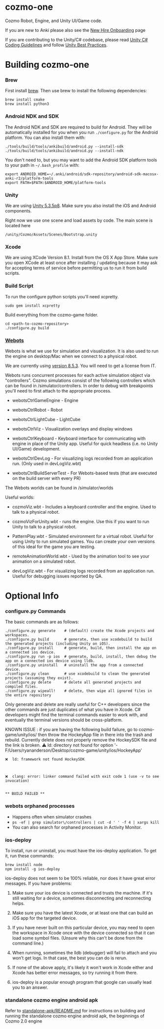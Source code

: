 # cozmo-one

Cozmo Robot, Engine, and Unity UI/Game code. 

If you are new to Anki please also see the [New Hire Onboarding](https://ankiinc.atlassian.net/wiki/pages/viewpage.action?pageId=72614010) page

If you are contributing to the Unity/C# codebase, please read [Unity C# Coding Guidelines](https://github.com/anki/cozmo-one/wiki/Eng---Unity-C%23-Coding-Guidelines)
and follow [Unity Best Practices](https://github.com/anki/cozmo-one/wiki/Eng-Unity-Best-Practices).

# Building cozmo-one

### Brew

First install [brew](http://brew.sh/). Then use brew to install the following dependencies:

    brew install cmake
    brew install python3

### Android NDK and SDK

The Android NDK and SDK are required to build for Android.  They will be automatically installed for you when you run `./configure.py` for the Android platform.  You can also install them with:
```
./tools/build/tools/ankibuild/android.py --install-sdk
./tools/build/tools/ankibuild/android.py --install-ndk
```

You don't need to, but you may want to add the Android SDK platform tools to your path in `~/.bash_profile` with:
```
export ANDROID_HOME=~/.anki/android/sdk-repository/android-sdk-macosx-anki-r2/platform-tools
export PATH=$PATH:$ANDROID_HOME/platform-tools
```

### Unity

We are using [Unity 5.3.5p8](https://unity3d.com/unity/qa/patch-releases/5.3.5p8). Make sure you also install the iOS and Android components.

Right now we use one scene and load assets by code. The main scene is located here

    /unity/Cozmo/Assets/Scenes/Bootstrap.unity

### Xcode

We are using XCode Version 8.1. Install from the OS X App Store. Make sure you open XCode at least once after installing / updating because it may ask for accepting terms of service before permitting us to run it from build scripts.

### Build Script

To run the configure python scripts you'll need xcpretty.

    sudo gem install xcpretty

Build everything from the cozmo-game folder.

    cd <path-to-cozmo-repository>
    ./configure.py build

### [Webots](https://www.cyberbotics.com/overview)

Webots is what we use for simulation and visualization. It is also used to run the engine on desktop/Mac when we connect to a physical robot.

We are currently using [version 8.5.3](https://www.cyberbotics.com/archive/mac/webots-8.5.3.dmg). You will need to get a license from IT.

Webots runs concurrent processes for each active simulation object via "controllers". Cozmo simulations consist of the following controllers which can be found in /simulator/controllers. In order to debug with breakpoints you'll need to first attach to the appropriate process.

 * webotsCtrlGameEngine - Engine
 
 * webotsCtrlRobot - Robot
 
 * webotsCtrlLightCube - LightCube

 * webotsCtrlViz - Visualization overlays and display windows
 
 * webotsCtrlKeyboard - Keyboard interface for communicating with engine in place of the Unity app. Useful for quick headless (i.e. no Unity UI/Game) development.
 
 * webotsCtrlDevLog - For visualizing logs recorded from an application run. (Only used in devLogViz.wbt)
 
 * webotsCtrlBuildServerTest - For Webots-based tests (that are executed on the build server with every PR)

The Webots worlds can be found in /simulator/worlds

Useful worlds:

 * cozmoViz.wbt - Includes a keyboard controller and the engine. Used to talk to a physical robot.

 * cozmoVizForUnity.wbt - runs the engine. Use this if you want to run Unity to talk to a physical robot.

 * PatternPlay.wbt - Simulated environment for a virtual robot. Useful for using Unity to run simulated games. You can create your own versions of this ideal for the game you are testing.

 * remoteAnimationWorld.wbt - Used by the animation tool to see your animation on a simulated robot.
 
 * devLogViz.wbt - For visualizing logs recorded from an application run. Useful for debugging issues reported by QA.

# Optional Info

### configure.py Commands

The basic commands are as follows:

    ./configure.py generate    # (default) create the Xcode projects and workspaces.
    ./configure.py build       # generate, then use xcodebuild to build the generated projects (including Unity on iOS).
    ./configure.py install     # generate, build, then install the app on a connected ios device.
    ./configure.py run -p ios  # generate, build, install, then debug the app on a connected ios device using lldb.
    ./configure.py uninstall   # uninstall the app from a connected device.
    ./configure.py clean       # use xcodebuild to clean the generated projects (assuming they exist).
    ./configure.py delete      # delete all generated projects and compiled files.
    ./configure.py wipeall!    # delete, then wipe all ignored files in the entire repository

Only generate and delete are really useful for C++ developers since the other commands are just duplicates of what you have in Xcode. C# developers might find the terminal commands easier to work with, and eventually the terminal versions should be cross-platform.

KNOWN ISSUE : if you are having the following build failure, go to cozmo-game/unity/ios/ then throw the HockeyApp file in there into the trash and rebuild. Currently
delete does not properly remove the HockeySDK file and the link is broken.
    ⚠️  ld: directory not found for option '-F/Users/ryananderson/Desktop/cozmo-game/unity/ios/HockeyApp'
    
    ❌  ld: framework not found HockeySDK
    
    
    
    ❌  clang: error: linker command failed with exit code 1 (use -v to see invocation)
    
    
    ** BUILD FAILED **
    

### webots orphaned processes

 * Happens often when simulator crashes
 * `ps -ef | grep simulator\/controllers | cut -d ' ' -f 4 | xargs kill`
 * You can also search for orphaned processes in Activity Monitor.

### ios-deploy

To install, run or uninstall, you must have the ios-deploy application. To get it, run these commands:

    brew install node
    npm install -g ios-deploy

ios-deploy does not seem to be 100% reliable, nor does it have great error messages. If you have problems:

1. Make sure your ios device is connected and trusts the machine. If it's still waiting for a device, sometimes disconnecting and reconnecting helps.

2. Make sure you have the latest Xcode, or at least one that can build an iOS app for the targeted device.

3. If you have never built on this particular device, you may need to open the workspace in Xcode once with the device connected so that it can load some symbol files. (Unsure why this can't be done from the command line.)

4. When running, sometimes the lldb (debugger) will fail to attach and you won't get logs. In that case, the best you can do is rerun.

5. If none of the above apply, it's likely it won't work in Xcode either and Xcode has better error messages, so try running it from there.

6. ios-deploy is a popular enough program that google can usually lead you to an answer.

### standalone cozmo engine android apk

Refer to [standalone-apk/README.md](standalone-apk/README.md) for instructions on building and running the standalone cozmo engine android apk, the beginnings of Cozmo 2.0 engine

